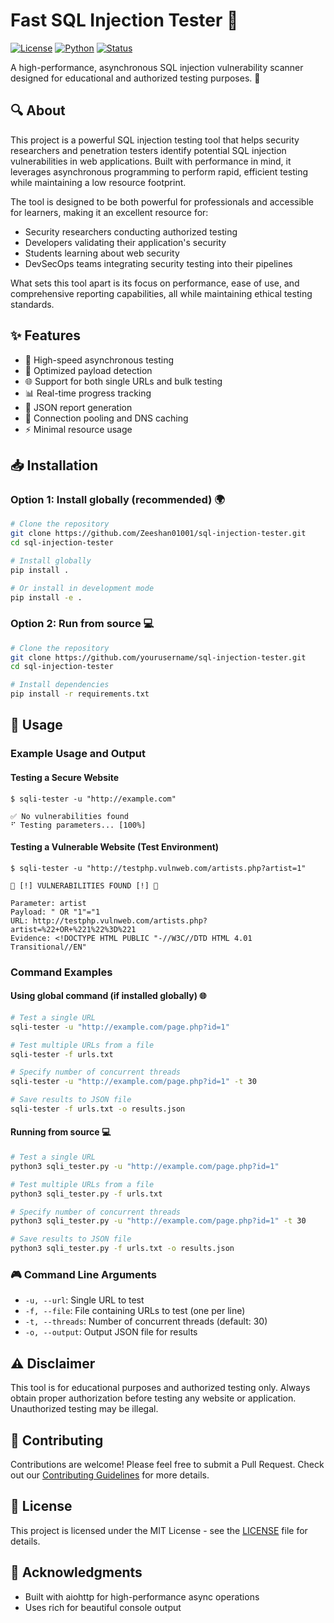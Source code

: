 # Fast SQL Injection Tester 🎯

[![License](https://img.shields.io/badge/License-MIT-yellow.svg)](https://opensource.org/licenses/MIT) [![Python](https://img.shields.io/badge/Python-3.7+-blue.svg)](https://www.python.org/downloads/) [![Status](https://img.shields.io/badge/Status-Active-brightgreen.svg)]()

A high-performance, asynchronous SQL injection vulnerability scanner designed for educational and authorized testing purposes. 🚀

## 🔍 About

This project is a powerful SQL injection testing tool that helps security researchers and penetration testers identify potential SQL injection vulnerabilities in web applications. Built with performance in mind, it leverages asynchronous programming to perform rapid, efficient testing while maintaining a low resource footprint.

The tool is designed to be both powerful for professionals and accessible for learners, making it an excellent resource for:
- Security researchers conducting authorized testing
- Developers validating their application's security
- Students learning about web security
- DevSecOps teams integrating security testing into their pipelines

What sets this tool apart is its focus on performance, ease of use, and comprehensive reporting capabilities, all while maintaining ethical testing standards.

## ✨ Features

- 🚀 High-speed asynchronous testing
- 💪 Optimized payload detection
- 🌐 Support for both single URLs and bulk testing
- 📊 Real-time progress tracking
- 📝 JSON report generation
- 🔄 Connection pooling and DNS caching
- ⚡ Minimal resource usage

## 📥 Installation

### Option 1: Install globally (recommended) 🌍

```bash
# Clone the repository
git clone https://github.com/Zeeshan01001/sql-injection-tester.git
cd sql-injection-tester

# Install globally
pip install .

# Or install in development mode
pip install -e .
```

### Option 2: Run from source 💻

```bash
# Clone the repository
git clone https://github.com/yourusername/sql-injection-tester.git
cd sql-injection-tester

# Install dependencies
pip install -r requirements.txt
```

## 🚀 Usage

### Example Usage and Output

#### Testing a Secure Website

```console
$ sqli-tester -u "http://example.com"

✅ No vulnerabilities found
⠋ Testing parameters... [100%]
```

#### Testing a Vulnerable Website (Test Environment)

```console
$ sqli-tester -u "http://testphp.vulnweb.com/artists.php?artist=1"

🚨 [!] VULNERABILITIES FOUND [!] 🚨

Parameter: artist
Payload: " OR "1"="1
URL: http://testphp.vulnweb.com/artists.php?artist=%22+OR+%221%22%3D%221
Evidence: <!DOCTYPE HTML PUBLIC "-//W3C//DTD HTML 4.01 Transitional//EN"
```

### Command Examples

#### Using global command (if installed globally) 🌐

```bash
# Test a single URL
sqli-tester -u "http://example.com/page.php?id=1"

# Test multiple URLs from a file
sqli-tester -f urls.txt

# Specify number of concurrent threads
sqli-tester -u "http://example.com/page.php?id=1" -t 30

# Save results to JSON file
sqli-tester -f urls.txt -o results.json
```

#### Running from source 💻

```bash
# Test a single URL
python3 sqli_tester.py -u "http://example.com/page.php?id=1"

# Test multiple URLs from a file
python3 sqli_tester.py -f urls.txt

# Specify number of concurrent threads
python3 sqli_tester.py -u "http://example.com/page.php?id=1" -t 30

# Save results to JSON file
python3 sqli_tester.py -f urls.txt -o results.json
```

### 🎮 Command Line Arguments

- `-u, --url`: Single URL to test
- `-f, --file`: File containing URLs to test (one per line)
- `-t, --threads`: Number of concurrent threads (default: 30)
- `-o, --output`: Output JSON file for results

## ⚠️ Disclaimer

This tool is for educational purposes and authorized testing only. Always obtain proper authorization before testing any website or application. Unauthorized testing may be illegal.

## 🤝 Contributing

Contributions are welcome! Please feel free to submit a Pull Request. Check out our [Contributing Guidelines](CONTRIBUTING.md) for more details.

## 📄 License

This project is licensed under the MIT License - see the [LICENSE](LICENSE) file for details.

## 🙏 Acknowledgments

- Built with aiohttp for high-performance async operations
- Uses rich for beautiful console output

# 